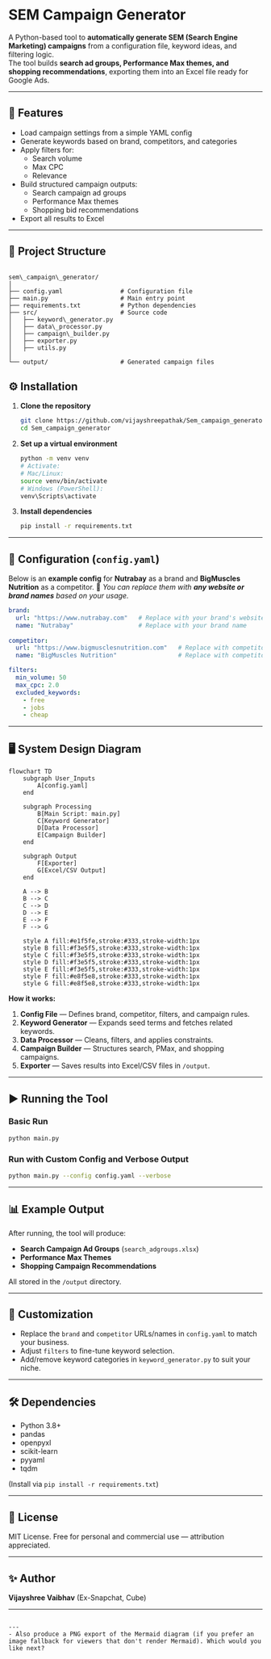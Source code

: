 # SEM Campaign Generator

A Python-based tool to **automatically generate SEM (Search Engine Marketing) campaigns** from a configuration file, keyword ideas, and filtering logic.  
The tool builds **search ad groups, Performance Max themes, and shopping recommendations**, exporting them into an Excel file ready for Google Ads.

---

## 📌 Features
- Load campaign settings from a simple YAML config
- Generate keywords based on brand, competitors, and categories
- Apply filters for:
  - Search volume
  - Max CPC
  - Relevance
- Build structured campaign outputs:
  - Search campaign ad groups
  - Performance Max themes
  - Shopping bid recommendations
- Export all results to Excel

---

## 📂 Project Structure
```

sem\_campaign\_generator/
│
├── config.yaml                # Configuration file
├── main.py                    # Main entry point
├── requirements.txt           # Python dependencies
├── src/                       # Source code
│   ├── keyword\_generator.py
│   ├── data\_processor.py
│   ├── campaign\_builder.py
│   ├── exporter.py
│   ├── utils.py
│
└── output/                    # Generated campaign files

````

## ⚙️ Installation

1. **Clone the repository**
   ```bash
   git clone https://github.com/vijayshreepathak/Sem_campaign_generator.git
   cd Sem_campaign_generator

2. **Set up a virtual environment**

   ```bash
   python -m venv venv
   # Activate:
   # Mac/Linux:
   source venv/bin/activate
   # Windows (PowerShell):
   venv\Scripts\activate
   ```

3. **Install dependencies**

   ```bash
   pip install -r requirements.txt
   ```

---

## 📝 Configuration (`config.yaml`)

Below is an **example config** for **Nutrabay** as a brand and **BigMuscles Nutrition** as a competitor.
📌 *You can replace them with **any website or brand names** based on your usage.*

```yaml
brand:
  url: "https://www.nutrabay.com"   # Replace with your brand's website
  name: "Nutrabay"                  # Replace with your brand name
  
competitor:
  url: "https://www.bigmusclesnutrition.com"   # Replace with competitor's website
  name: "BigMuscles Nutrition"                 # Replace with competitor name

filters:
  min_volume: 50
  max_cpc: 2.0
  excluded_keywords:
    - free
    - jobs
    - cheap
```

---

## 🖥 System Design Diagram


```mermaid
flowchart TD
    subgraph User_Inputs
        A[config.yaml]
    end

    subgraph Processing
        B[Main Script: main.py]
        C[Keyword Generator]
        D[Data Processor]
        E[Campaign Builder]
    end

    subgraph Output
        F[Exporter]
        G[Excel/CSV Output]
    end

    A --> B
    B --> C
    C --> D
    D --> E
    E --> F
    F --> G

    style A fill:#e1f5fe,stroke:#333,stroke-width:1px
    style B fill:#f3e5f5,stroke:#333,stroke-width:1px
    style C fill:#f3e5f5,stroke:#333,stroke-width:1px
    style D fill:#f3e5f5,stroke:#333,stroke-width:1px
    style E fill:#f3e5f5,stroke:#333,stroke-width:1px
    style F fill:#e8f5e8,stroke:#333,stroke-width:1px
    style G fill:#e8f5e8,stroke:#333,stroke-width:1px
```

**How it works:**

1. **Config File** — Defines brand, competitor, filters, and campaign rules.
2. **Keyword Generator** — Expands seed terms and fetches related keywords.
3. **Data Processor** — Cleans, filters, and applies constraints.
4. **Campaign Builder** — Structures search, PMax, and shopping campaigns.
5. **Exporter** — Saves results into Excel/CSV files in `/output`.

---

## ▶️ Running the Tool

### Basic Run

```bash
python main.py
```

### Run with Custom Config and Verbose Output

```bash
python main.py --config config.yaml --verbose
```

---

## 📊 Example Output

After running, the tool will produce:

* **Search Campaign Ad Groups** (`search_adgroups.xlsx`)
* **Performance Max Themes**
* **Shopping Campaign Recommendations**

All stored in the `/output` directory.

---

## 🚀 Customization

* Replace the `brand` and `competitor` URLs/names in `config.yaml` to match your business.
* Adjust `filters` to fine-tune keyword selection.
* Add/remove keyword categories in `keyword_generator.py` to suit your niche.

---

## 🛠 Dependencies

* Python 3.8+
* pandas
* openpyxl
* scikit-learn
* pyyaml
* tqdm

(Install via `pip install -r requirements.txt`)

---

## 📄 License

MIT License.
Free for personal and commercial use — attribution appreciated.

---

## ✨ Author

**Vijayshree Vaibhav** (Ex-Snapchat, Cube)

---

```

---
- Also produce a PNG export of the Mermaid diagram (if you prefer an image fallback for viewers that don't render Mermaid). Which would you like next?
```
